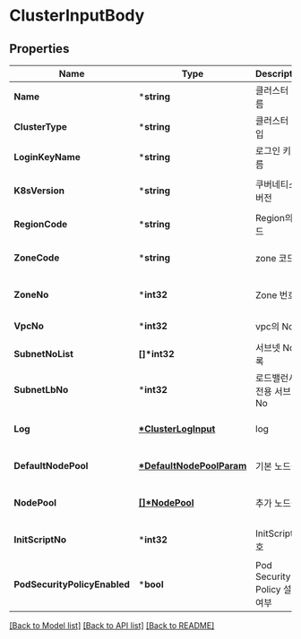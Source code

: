 # ClusterInputBody

## Properties
Name | Type | Description | Notes
------------ | ------------- | ------------- | -------------
**Name** | ***string** | 클러스터 이름 | [default to null]
**ClusterType** | ***string** | 클러스터 타입 | [default to null]
**LoginKeyName** | ***string** | 로그인 키 이름 | [default to null]
**K8sVersion** | ***string** | 쿠버네티스 버전 | [optional] [default to null]
**RegionCode** | ***string** | Region의 코드 | [default to null]
**ZoneCode** | ***string** | zone 코드 | [optional] [default to null]
**ZoneNo** | ***int32** | Zone 번호 | [optional] [default to null]
**VpcNo** | ***int32** | vpc의 No | [default to null]
**SubnetNoList** | **[]\*int32** | 서브넷 No 목록 | [default to null]
**SubnetLbNo** | ***int32** | 로드밸런서 전용 서브넷 No | [default to null]
**Log** | **[*ClusterLogInput](ClusterLogInput.md)** | log | [optional] [default to null]
**DefaultNodePool** | **[*DefaultNodePoolParam](DefaultNodePoolParam.md)** | 기본 노드풀 | [optional] [default to null]
**NodePool** | **[[]\*NodePool](NodePool.md)** | 추가 노드풀 | [optional] [default to null]
**InitScriptNo** | ***int32** | InitScript 번호 | [optional] [default to null]
**PodSecurityPolicyEnabled** | ***bool** | Pod Security Policy 설정 여부 | [optional] [default to null]

[[Back to Model list]](../README.md#documentation-for-models) [[Back to API list]](../README.md#documentation-for-api-endpoints) [[Back to README]](../README.md)


